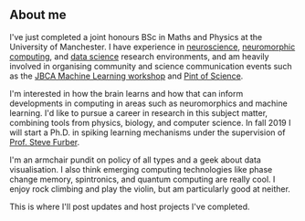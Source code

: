 ## About me

I've just completed a joint honours BSc in Maths and Physics at the University of Manchester. I have experience in [neuroscience](https://lsens.epfl.ch/), [neuromorphic computing](http://apt.cs.manchester.ac.uk/projects/SpiNNaker/), and [data science](https://www.ggdot.org/) research environments, and am heavily involved in organising community and science communication events such as the [JBCA Machine Learning workshop](https://jbca-machinelearning.github.io/workshop.html) and [Pint of Science](https://pintofscience.co.uk/event/pint-of-physics). 

I'm interested in how the brain learns and how that can inform developments in computing in areas such as neuromorphics and machine learning. I'd like to pursue a career in research in this subject matter, combining tools from physics, biology, and computer science. In fall 2019 I will start a Ph.D. in spiking learning mechanisms under the supervision of [Prof. Steve Furber](http://apt.cs.manchester.ac.uk/people/sfurber/).

I'm an armchair pundit on policy of all types and a geek about data visualisation. I also think emerging computing technologies like phase change memory, spintronics, and quantum computing are really cool. I enjoy rock climbing and play the violin, but am particularly good at neither.

This is where I'll post updates and host projects I've completed.
